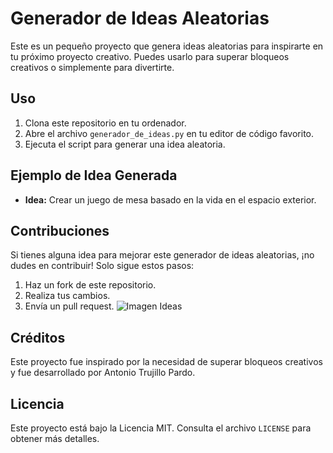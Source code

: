 # Generador de Ideas Aleatorias

Este es un pequeño proyecto que genera ideas aleatorias para inspirarte en tu próximo proyecto creativo. Puedes usarlo para superar bloqueos creativos o simplemente para divertirte.

## Uso

1. Clona este repositorio en tu ordenador.
2. Abre el archivo `generador_de_ideas.py` en tu editor de código favorito.
3. Ejecuta el script para generar una idea aleatoria.

## Ejemplo de Idea Generada

- **Idea:** Crear un juego de mesa basado en la vida en el espacio exterior.

## Contribuciones

Si tienes alguna idea para mejorar este generador de ideas aleatorias, ¡no dudes en contribuir! Solo sigue estos pasos:

1. Haz un fork de este repositorio.
2. Realiza tus cambios.
3. Envía un pull request.
![Imagen Ideas](https://live.staticflickr.com/1880/43854555594_b55c023c6a_b.jpg)
## Créditos

Este proyecto fue inspirado por la necesidad de superar bloqueos creativos y fue desarrollado por Antonio Trujillo Pardo.

## Licencia

Este proyecto está bajo la Licencia MIT. Consulta el archivo `LICENSE` para obtener más detalles.
